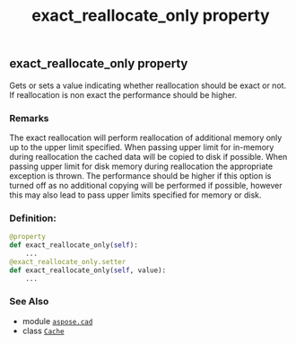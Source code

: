 ﻿---
title: exact_reallocate_only property
second_title: Aspose.CAD for Python via .NET API References
description: 
type: docs
weight: 80
url: /python-net/aspose.cad/cache/exact_reallocate_only/
is_root: false
---

## exact_reallocate_only property


Gets or sets a value indicating whether reallocation should be exact or not. If reallocation is non exact the performance should be higher.

### Remarks 


The exact reallocation will perform reallocation of additional memory only up to the upper limit specified.
When passing upper limit for in-memory during reallocation the cached data will be copied to disk if possible.
When passing upper limit for disk memory during reallocation the appropriate exception is thrown.
The performance should be higher if this option is turned off as no additional copying will be performed if possible,
however this may also lead to pass upper limits specified for memory or disk.
### Definition:
```python
@property
def exact_reallocate_only(self):
    ...
@exact_reallocate_only.setter
def exact_reallocate_only(self, value):
    ...
```

### See Also
* module [`aspose.cad`](../../)
* class [`Cache`](/cad/python-net/aspose.cad/cache)
